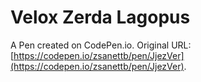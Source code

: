 # Velox Zerda Lagopus

A Pen created on CodePen.io. Original URL: [https://codepen.io/zsanettb/pen/JjezVer](https://codepen.io/zsanettb/pen/JjezVer).


